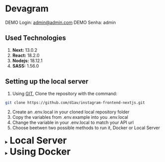 # Devagram

DEMO Login: admin@admin.com
DEMO Senha: admin

## Used Technologies

1. **Next:** 13.0.2
1. **React:** 18.2.0
1. **Nodejs:** 18.12.1
1. **SASS:** 1.56.0

## Setting up the local server

1. Using [GIT](https://git-scm.com/), Clone the repository with the command:
```bash
git clone https://github.com/d1av/instagram-frontend-nextjs.git
```
2. Create an .env.local in your cloned local repository folder
3. Copy the variables from .env.example into you .env.local
4. Change the variable in your .env.local to match your API url
5. Choose beetwen two possible methods to run it, Docker or Local Server

<details>
<summary> <strong style="font-size: 30px">Local Server
</strong>
</summary>

First, run the development server:

```bash
npm install

npm run dev
# or
yarn dev
```

Open [http://localhost:3000](http://localhost:3000) with your browser to see the result.

</details>

<details>
<summary> <strong style="font-size: 30px">Using Docker
</strong>
</summary>

1. [Install Docker](https://docs.docker.com/get-docker/) on your machine.
2. Build your container: `docker build -t nextjs-docker .`.
3. Run your container: `docker run -p 3000:3000 nextjs-docker`.

You can view your images created with `docker images`.

</details>
